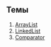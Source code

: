 ## Темы

1. [ArrayList](arrayLists/README.md)
2. [LinkedList](linkedLists/README.md)
3. [Comparator](comparatorTasks/README.md)
